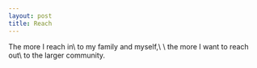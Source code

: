 ```yaml
---
layout: post
title: Reach
---
```

The more I reach in\\
to my family and myself,\\
\\
the more I want to reach out\\
to the larger community.
